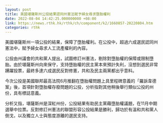 ```yaml
---
layout: post
title: 美國堪薩斯州公投結果認同州憲法賦予婦女尋求墮胎權利
date: 2022-08-04 14:42:25.000000000 +08:00
link: https://news.rthk.hk/rthk/ch/component/k2/1660857-20220804.htm
categories: rthk
---
```


美國堪薩斯州一項公投的結果，保障了墮胎權利。在公投中，超過六成選民認同州憲法中，賦予婦女尋求人工流產權利的內容。

公投由州議會的共和黨人提出，試圖修訂州憲法，剔除對墮胎權的保障或限制墮胎。由於堪薩斯州向來保守，支持墮胎權的民主黨本來預計失利，沒想到選民非常踴躍投票，最終多達六成選民反對修憲，共和及民主兩黨都出乎意料。

今次公投是美國聯邦最高法院6月推翻在墮胎權問題上具里程碑意義的「羅訴韋德案」後，首項針對墮胎權存廢問題的公投，分析指對其他稍後舉行類似公投的州份，具有標誌意義。

分析又指，堪薩斯州是深紅州份，公投結果有助民主黨藉墮胎權議題，在11月中期選舉中拉票。反對修訂州憲法的聯盟形容公投結果是勝利，歸功於有溫和共和黨人倒戈，以及獨立人士與態度游離的選民支持。
